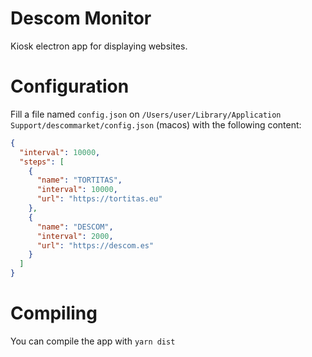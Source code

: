 # Descom Monitor

Kiosk electron app for displaying websites.

# Configuration

Fill a file named `config.json` on `/Users/user/Library/Application Support/descommarket/config.json` (macos) with the following content:

```json
{
  "interval": 10000,
  "steps": [
    {
      "name": "TORTITAS",
      "interval": 10000,
      "url": "https://tortitas.eu"
    },
    {
      "name": "DESCOM",
      "interval": 2000,
      "url": "https://descom.es"
    }
  ]
}
```

# Compiling

You can compile the app with `yarn dist`
